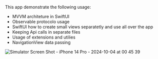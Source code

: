 This app demonstrate the following usage:
   - MVVM architeture in SwiftUI
   - Observable protocolo usage
   - SwiftUI how to create small views separatetly and use all over the app
   - Keeping Api calls in separate files
   - Usage of extensions and utilies
   - NavigationView data passing


![Simulator Screen Shot - iPhone 14 Pro - 2024-10-04 at 00 45 39](https://github.com/user-attachments/assets/d5e4b9e0-8b15-4908-8351-1136ba1a3b26)
